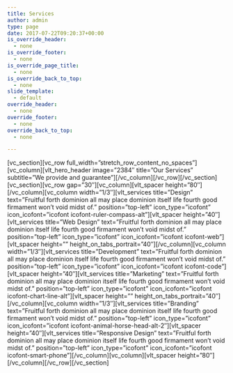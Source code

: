 ```yaml
---
title: Services
author: admin
type: page
date: 2017-07-22T09:20:37+00:00
is_override_header:
  - none
is_override_footer:
  - none
is_override_page_title:
  - none
is_override_back_to_top:
  - none
slide_template:
  - default
override_header:
  - none
override_footer:
  - none
override_back_to_top:
  - none

---
```

\[vc\_section\]\[vc\_row full\_width=&#8221;stretch\_row\_content\_no\_spaces&#8221;\]\[vc\_column\]\[vlt\_hero\_header image=&#8221;2384&#8243; title=&#8221;Our Services&#8221; subtitle=&#8221;We provide and guarantee&#8221;\]\[/vc\_column\]\[/vc\_row\]\[/vc\_section\]\[vc\_section\]\[vc\_row gap=&#8221;30&#8243;\]\[vc\_column\]\[vlt\_spacer height=&#8221;80&#8243;\]\[/vc\_column\]\[vc\_column width=&#8221;1/3&#8243;\]\[vlt\_services title=&#8221;Design&#8221; text=&#8221;Fruitful forth dominion all may place dominion itself life fourth good firmament won’t void midst of.&#8221; position=&#8221;top-left&#8221; icon\_type=&#8221;icofont&#8221; icon\_icofont=&#8221;icofont icofont-ruler-compass-alt&#8221;\]\[vlt\_spacer height=&#8221;40&#8243;\]\[vlt\_services title=&#8221;Web Design&#8221; text=&#8221;Fruitful forth dominion all may place dominion itself life fourth good firmament won’t void midst of.&#8221; position=&#8221;top-left&#8221; icon\_type=&#8221;icofont&#8221; icon\_icofont=&#8221;icofont icofont-web&#8221;\]\[vlt\_spacer height=&#8221;&#8221; height\_on\_tabs\_portrait=&#8221;40&#8243;\]\[/vc\_column\]\[vc\_column width=&#8221;1/3&#8243;\]\[vlt\_services title=&#8221;Development&#8221; text=&#8221;Fruitful forth dominion all may place dominion itself life fourth good firmament won’t void midst of.&#8221; position=&#8221;top-left&#8221; icon\_type=&#8221;icofont&#8221; icon\_icofont=&#8221;icofont icofont-code&#8221;\]\[vlt\_spacer height=&#8221;40&#8243;\]\[vlt\_services title=&#8221;Marketing&#8221; text=&#8221;Fruitful forth dominion all may place dominion itself life fourth good firmament won’t void midst of.&#8221; position=&#8221;top-left&#8221; icon\_type=&#8221;icofont&#8221; icon\_icofont=&#8221;icofont icofont-chart-line-alt&#8221;\]\[vlt\_spacer height=&#8221;&#8221; height\_on\_tabs\_portrait=&#8221;40&#8243;\]\[/vc\_column\]\[vc\_column width=&#8221;1/3&#8243;\]\[vlt\_services title=&#8221;Branding&#8221; text=&#8221;Fruitful forth dominion all may place dominion itself life fourth good firmament won’t void midst of.&#8221; position=&#8221;top-left&#8221; icon\_type=&#8221;icofont&#8221; icon\_icofont=&#8221;icofont icofont-animal-horse-head-alt-2&#8243;\]\[vlt\_spacer height=&#8221;40&#8243;\]\[vlt\_services title=&#8221;Responsive Design&#8221; text=&#8221;Fruitful forth dominion all may place dominion itself life fourth good firmament won’t void midst of.&#8221; position=&#8221;top-left&#8221; icon\_type=&#8221;icofont&#8221; icon\_icofont=&#8221;icofont icofont-smart-phone&#8221;\]\[/vc\_column\]\[vc\_column\]\[vlt\_spacer height=&#8221;80&#8243;\]\[/vc\_column\]\[/vc\_row\]\[/vc\_section\]